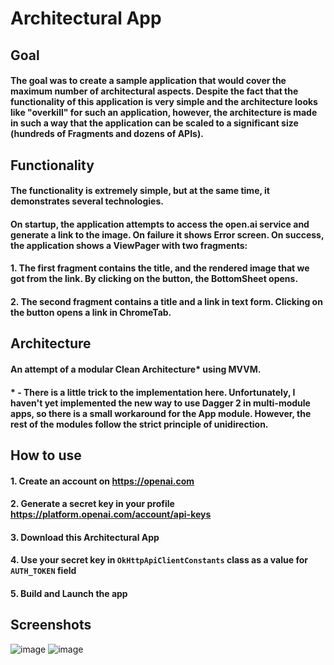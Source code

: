# Architectural App

## Goal
#### The goal was to create a sample application that would cover the maximum number of architectural aspects. Despite the fact that the functionality of this application is very simple and the architecture looks like "overkill" for such an application, however, the architecture is made in such a way that the application can be scaled to a significant size (hundreds of Fragments and dozens of APIs).

## Functionality
#### The functionality is extremely simple, but at the same time, it demonstrates several technologies.
#### On startup, the application attempts to access the open.ai service and generate a link to the image. On failure it shows Error screen. On success, the application shows a ViewPager with two fragments:
#### 1. The first fragment contains the title, and the rendered image that we got from the link. By clicking on the button, the BottomSheet opens.
#### 2. The second fragment contains a title and a link in text form. Clicking on the button opens a link in ChromeTab.

## Architecture
#### An attempt of a modular Clean Architecture* using MVVM.
#### * - There is a little trick to the implementation here. Unfortunately, I haven't yet implemented the new way to use Dagger 2 in multi-module apps, so there is a small workaround for the App module. However, the rest of the modules follow the strict principle of unidirection.

## How to use
#### 1. Create an account on https://openai.com
#### 2. Generate a secret key in your profile https://platform.openai.com/account/api-keys
#### 3. Download this Architectural App
#### 4. Use your secret key in `OkHttpApiClientConstants` class as a value for `AUTH_TOKEN` field
#### 5. Build and Launch the app

## Screenshots
![image](https://github.com/Nevaehy/architectural-app/assets/8986848/084ad7d5-4c58-4657-914f-20b992a803d3)
![image](https://github.com/Nevaehy/architectural-app/assets/8986848/f6ba77a2-b11b-4df6-9e62-091bc7e397c8)
